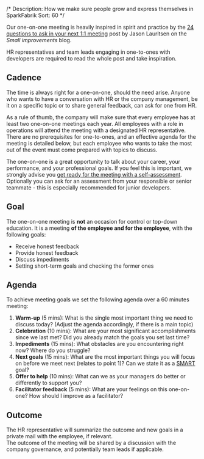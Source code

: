 /*
Description: How we make sure people grow and express themselves in SparkFabrik
Sort: 60
*/

Our one-on-one meeting is heavily inspired in spirit and practice by the [24 questions to ask in your next 1:1 meeting](https://www.small-improvements.com/blog/24-questions-ask-next-11-meeting/) post by Jason Lauritsen on the _Small improvements_ blog.

HR representatives and team leads engaging in one-to-ones with developers are required to read the whole post and take inspiration.

## Cadence

The time is always right for a one-on-one, should the need arise. Anyone who wants to have a conversation with HR or the company management, be it on a specific topic or to share general feedback, can ask for one from HR.

As a rule of thumb, the company will make sure that every employee has at least two one-on-one meetings each year. All employees with a role in operations will attend the meeting with a designated HR representative.  
There are no prerequisites for one-to-ones, and an effective agenda for the meeting is detailed below, but each employee who wants to take the most out of the event must come prepared with topics to discuss.

The one-on-one is a great opportunity to talk about your career, your performance, and your professional goals. If you feel this is important, we strongly advise you [get ready for the meeting with a self-assessment](/working-at-sparkfabrik/impact-assessment).  
Optionally you can ask for an assessment from your responsible or senior teammate - this is especially recommended for junior developers.

## Goal

The one-on-one meeting is **not** an occasion for control or top-down education. It is a meeting **of the employee and for the employee**, with the following goals:

* Receive honest feedback
* Provide honest feedback
* Discuss impediments
* Setting short-term goals and checking the former ones

## Agenda

To achieve meeting goals we set the following agenda over a 60 minutes meeting:

1. **Warm-up** (5 mins): What is the single most important thing we need to discuss today? (Adjust the agenda accordingly, if there is a main topic)
2. **Celebration** (10 mins): What are your most significant accomplishments since we last met? Did you already match the goals you set last time?
3. **Impediments** (15 mins): What obstacles are you encountering right now? Where do you struggle?
4. **Next goals** (15 mins): What are the most important things you will focus on before we meet next (relates to point 1)? Can we state it as a [SMART](https://en.wikipedia.org/wiki/SMART_criteria) goal?
5. **Offer to help** (10 mins): What can we as your managers do better or differently to support you?
6. **Facilitator feedback** (5 mins): What are your feelings on this one-on-one? How should I improve as a facilitator?

## Outcome

The HR representative will summarize the outcome and new goals in a private mail with the employee, if relevant.  
The outcome of the meeting will be shared by a discussion with the company governance, and potentially team leads if applicable.
